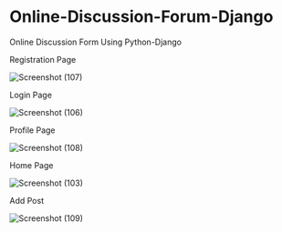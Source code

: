 # Online-Discussion-Forum-Django
Online Discussion Form Using Python-Django

Registration Page

![Screenshot (107)](https://user-images.githubusercontent.com/87110945/172058263-6ce4d36b-2070-4804-af34-56b9dea972c1.png)


Login Page

![Screenshot (106)](https://user-images.githubusercontent.com/87110945/172058277-b3751eef-2f8f-47b4-9123-a6d602dc87a4.png)


Profile Page

![Screenshot (108)](https://user-images.githubusercontent.com/87110945/172058290-c101174d-11f4-4f11-b234-329574e47353.png)


Home Page

![Screenshot (103)](https://user-images.githubusercontent.com/87110945/172058328-3cfb17b9-13ea-4e48-8454-840447697b1d.png)


Add Post 

![Screenshot (109)](https://user-images.githubusercontent.com/87110945/172058339-908191b6-cd48-4954-9774-917e9384352e.png)
